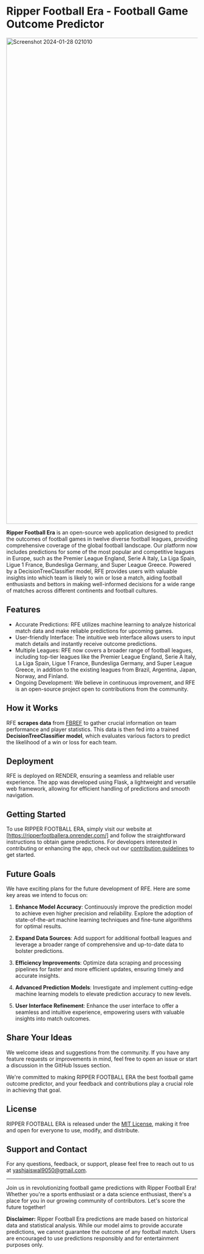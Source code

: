 # Ripper Football Era - Football Game Outcome Predictor

<img width="1279" alt="Screenshot 2024-01-28 021010" src="https://github.com/Adityajaiswal9050/Ripper-Football-Era/assets/57746622/a4d1c2eb-90fc-42f3-8740-0a7b0a9fa1a9">

**Ripper Football Era**  is an open-source web application designed to predict the outcomes of football games in twelve diverse football leagues, providing comprehensive coverage of the global football landscape. Our platform now includes predictions for some of the most popular and competitive leagues in Europe, such as the Premier League England, Serie A Italy, La Liga Spain, Ligue 1 France, Bundesliga Germany, and Super League Greece. Powered by a DecisionTreeClassifier model, RFE provides users with valuable insights into which team is likely to win or lose a match, aiding football enthusiasts and bettors in making well-informed decisions for a wide range of matches across different continents and football cultures.

## Features

- Accurate Predictions: RFE utilizes machine learning to analyze historical match data and make reliable predictions for upcoming games.
- User-friendly Interface: The intuitive web interface allows users to input match details and instantly receive outcome predictions.
- Multiple Leagues: RFE now covers a broader range of football leagues, including top-tier leagues like the Premier League England, Serie A Italy, La Liga Spain, Ligue 1 France, Bundesliga Germany, and Super League Greece, in addition to the existing leagues from Brazil, Argentina, Japan, Norway, and Finland.
- Ongoing Development: We believe in continuous improvement, and RFE is an open-source project open to contributions from the community.

## How it Works

RFE **scrapes data** from [FBREF](https://fbref.com/en/) to gather crucial information on team performance and player statistics. This data is then fed into a trained **DecisionTreeClassifier model**, which evaluates various factors to predict the likelihood of a win or loss for each team.

## Deployment

RFE is deployed on RENDER, ensuring a seamless and reliable user experience. The app was developed using Flask, a lightweight and versatile web framework, allowing for efficient handling of predictions and smooth navigation.

## Getting Started

To use RIPPER FOOTBALL ERA, simply visit our website at [https://ripperfootballera.onrender.com/] and follow the straightforward instructions to obtain game predictions. For developers interested in contributing or enhancing the app, check out our [contribution guidelines](CONTRIBUTING.md) to get started.

## Future Goals

We have exciting plans for the future development of RFE. Here are some key areas we intend to focus on:

1. **Enhance Model Accuracy**: Continuously improve the prediction model to achieve even higher precision and reliability. Explore the adoption of state-of-the-art machine learning techniques and fine-tune algorithms for optimal results.

2. **Expand Data Sources**: Add support for additional football leagues and leverage a broader range of comprehensive and up-to-date data to bolster predictions.

3. **Efficiency Improvements**: Optimize data scraping and processing pipelines for faster and more efficient updates, ensuring timely and accurate insights.

4. **Advanced Prediction Models**: Investigate and implement cutting-edge machine learning models to elevate prediction accuracy to new levels.

5. **User Interface Refinement**: Enhance the user interface to offer a seamless and intuitive experience, empowering users with valuable insights into match outcomes.

## Share Your Ideas

We welcome ideas and suggestions from the community. If you have any feature requests or improvements in mind, feel free to open an issue or start a discussion in the GitHub Issues section.

We're committed to making RIPPER FOOTBALL ERA the best football game outcome predictor, and your feedback and contributions play a crucial role in achieving that goal.

## License

RIPPER FOOTBALL ERA is released under the [MIT License](LICENSE), making it free and open for everyone to use, modify, and distribute.

## Support and Contact

For any questions, feedback, or support, please feel free to reach out to us at yashjaiswal9050@gmail.com.

---

Join us in revolutionizing football game predictions with Ripper Football Era! Whether you're a sports enthusiast or a data science enthusiast, there's a place for you in our growing community of contributors. Let's score the future together!

**Disclaimer:** Ripper Football Era predictions are made based on historical data and statistical analysis. While our model aims to provide accurate predictions, we cannot guarantee the outcome of any football match. Users are encouraged to use predictions responsibly and for entertainment purposes only.
